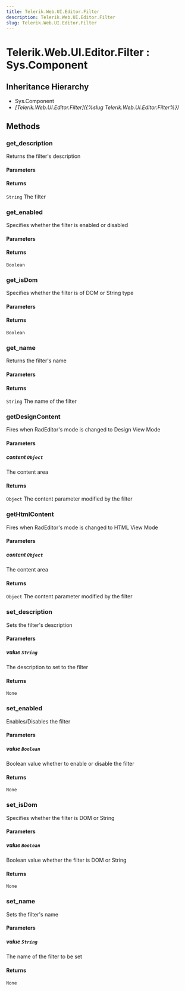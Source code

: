 ```yaml
---
title: Telerik.Web.UI.Editor.Filter
description: Telerik.Web.UI.Editor.Filter
slug: Telerik.Web.UI.Editor.Filter
---
```


# Telerik.Web.UI.Editor.Filter : Sys.Component 

## Inheritance Hierarchy

* Sys.Component
* *[Telerik.Web.UI.Editor.Filter]({%slug Telerik.Web.UI.Editor.Filter%})*


## Methods

### get_description

Returns the filter's description

#### Parameters

#### Returns

`String` The filter

### get_enabled

Specifies whether the filter is enabled or disabled

#### Parameters

#### Returns

`Boolean` 

### get_isDom

Specifies whether the filter is of DOM or String type

#### Parameters

#### Returns

`Boolean` 

### get_name

Returns the filter's name

#### Parameters

#### Returns

`String` The name of the filter

### getDesignContent

Fires when RadEditor's mode is changed to Design View Mode

#### Parameters

##### content `Object`

The content area 

#### Returns

`Object` The content parameter modified by the filter 

### getHtmlContent

Fires when RadEditor's mode is changed to HTML View Mode

#### Parameters

##### content `Object`

The content area

#### Returns

`Object` The content parameter modified by the filter

### set_description

Sets the filter's description

#### Parameters

##### value `String`

The description to set to the filter

#### Returns

`None` 

### set_enabled

Enables/Disables the filter

#### Parameters

##### value `Boolean`

Boolean value whether to enable or disable the filter

#### Returns

`None` 

### set_isDom

Specifies whether the filter is DOM or String

#### Parameters

##### value `Boolean`

Boolean value whether the filter is DOM or String

#### Returns

`None` 

### set_name

Sets the filter's name

#### Parameters

##### value `String`

The name of the filter to be set

#### Returns

`None` 



